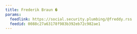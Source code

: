 ```yaml
---
title: Frederik Braun �
params:
  feedlink: https://social.security.plumbing/@freddy.rss
  feedid: 0088c27a63178f983b392eb72c982ae1
---
```

